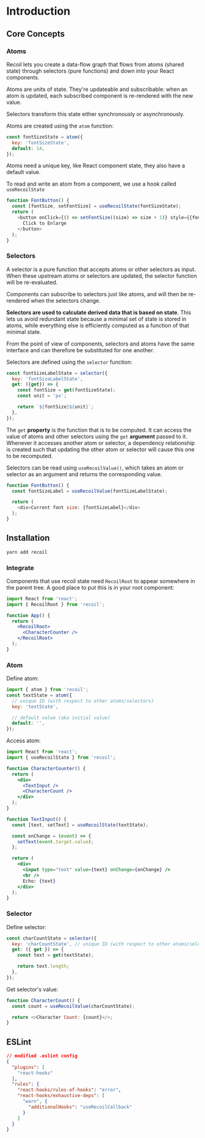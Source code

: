# Introduction

## Core Concepts

### Atoms

Recoil lets you create a data-flow graph that flows from atoms (shared state) through selectors (pure functions) and down into your React components. 

Atoms are units of state. They're updateable and subscribable: when an atom is updated, each subscribed component is re-rendered with the new value.

Selectors transform this state either synchronously or asynchronously.

Atoms are created using the `atom` function:

```js
const fontSizeState = atom({
  key: 'fontSizeState',
  default: 14,
});
```

Atoms need a unique key, like React component state, they also have a default value.

To read and write an atom from a component, we use a hook called `useRecoilState`

```js
function FontButton() {
  const [fontSize, setFontSize] = useRecoilState(fontSizeState);
  return (
    <button onClick={() => setFontSize((size) => size + 1)} style={{fontSize}}>
      Click to Enlarge
    </button>
  );
}
```

### Selectors

A selector is a pure function that accepts atoms or other selectors as input. When these upstream atoms or selectors are updated, the selector function will be re-evaluated.

Components can subscribe to selectors just like atoms, and will then be re-rendered when the selectors change.

**Selectors are used to calculate derived data that is based on state**. This lets us avoid redundant state because a minimal set of state is stored in atoms, while everything else is efficiently computed as a function of that minimal state.

From the point of view of components, selectors and atoms have the same interface and can therefore be substituted for one another.

Selectors are defined using the `selector` function:

```js
const fontSizeLabelState = selector({
  key: 'fontSizeLabelState',
  get: ({get}) => {
    const fontSize = get(fontSizeState);
    const unit = 'px';

    return `${fontSize}${unit}`;
  },
});
```

The `get` **property** is the function that is to be computed. It can access the value of atoms and other selectors using the `get` **argument** passed to it. Whenever it accesses another atom or selector, a dependency relationship is created such that updating the other atom or selector will cause this one to be recomputed.

Selectors can be read using `useRecoilValue()`, which takes an atom or selector as an argument and returns the corresponding value. 

```js
function FontButton() {
  const fontSizeLabel = useRecoilValue(fontSizeLabelState);

  return (
    <div>Current font size: {fontSizeLabel}</div>
  );
}
```

## Installation

```sh
yarn add recoil
```

### Integrate

Components that use recoil state need `RecoilRoot` to appear somewhere in the parent tree. A good place to put this is in your root component:

```jsx
import React from 'react';
import { RecoilRoot } from 'recoil';

function App() {
  return (
    <RecoilRoot>
      <CharacterCounter />
    </RecoilRoot>
  );
}
```

### Atom

Define atom:

```js
import { atom } from 'recoil';
const textState = atom({
  // unique ID (with respect to other atoms/selectors)
  key: 'textState',

  // default value (aka initial value)
  default: '',
});
```

Access atom:

```jsx
import React from 'react';
import { useRecoilState } from 'recoil';

function CharacterCounter() {
  return (
    <div>
      <TextInput />
      <CharacterCount />
    </div>
  );
}

function TextInput() {
  const [text, setText] = useRecoilState(textState);

  const onChange = (event) => {
    setText(event.target.value);
  };

  return (
    <div>
      <input type="text" value={text} onChange={onChange} />
      <br />
      Echo: {text}
    </div>
  );
}
```

### Selector

Define selector:

```js
const charCountState = selector({
  key: 'charCountState', // unique ID (with respect to other atoms/selectors)
  get: ({ get }) => {
    const text = get(textState);

    return text.length;
  },
});
```

Get selector's value:

```js
function CharacterCount() {
  const count = useRecoilValue(charCountState);

  return <>Character Count: {count}</>;
}
```


## ESLint

```json
// modified .eslint config
{
  "plugins": [
    "react-hooks"
  ],
  "rules": {
    "react-hooks/rules-of-hooks": "error",
    "react-hooks/exhaustive-deps": [
      "warn", {
        "additionalHooks": "useRecoilCallback"
      }
    ]
  }
}
```